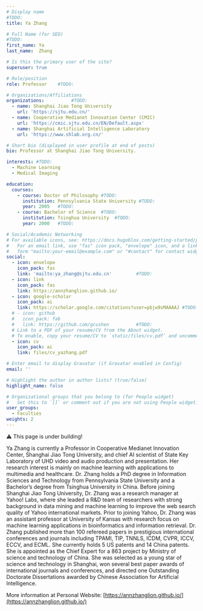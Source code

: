 ```yaml
---
# Display name
#TODO:
title: Ya Zhang    

# Full Name (for SEO) 
#TODO:
first_name: Ya  
last_name:  Zhang

# Is this the primary user of the site?
superuser: true

# Role/position
role: Professor    #TODO:

# Organizations/Affiliations
organizations:          #TODO:
  - name: Shanghai Jiao Tong University
    url: 'https://sjtu.edu.cn/'
  - name: Cooperative Medianet Innovation Center (CMIC)
    url: 'https://cmic.sjtu.edu.cn/EN/Default.aspx'
  - name: Shanghai Artificial Intelligence Laboratory
    url: 'https://www.shlab.org.cn/'  

# Short bio (displayed in user profile at end of posts)
bio: Professor at Shanghai Jiao Tong University.

interests: #TODO:
  - Machine Learning
  - Medical Imaging

education:
  courses:
    - course: Doctor of Philosophy #TODO:
      institution: Pennsylvania State University #TODO:
      year: 2005   #TODO:
    - course: Bachelor of Science  #TODO:
      institution: Tsinghua University  #TODO:
      year: 2000   #TODO:

# Social/Academic Networking
# For available icons, see: https://docs.hugoblox.com/getting-started/page-builder/#icons
#   For an email link, use "fas" icon pack, "envelope" icon, and a link in the
#   form "mailto:your-email@example.com" or "#contact" for contact widget.
social:
  - icon: envelope
    icon_pack: fas
    link: 'mailto:ya_zhang@sjtu.edu.cn'         #TODO:
  - icon: link
    icon_pack: fas
    link: https://annzhanglion.github.io/
  - icon: google-scholar
    icon_pack: ai
    link: https://scholar.google.com/citations?user=pbjw9sMAAAAJ #TODO:
  # - icon: github
  #   icon_pack: fab
  #   link: https://github.com/gcushen          #TODO:
  # Link to a PDF of your resume/CV from the About widget.
  # To enable, copy your resume/CV to `static/files/cv.pdf` and uncomment the lines below.
  - icon: cv
    icon_pack: ai
    link: files/cv_yazhang.pdf

# Enter email to display Gravatar (if Gravatar enabled in Config)
email: ''

# Highlight the author in author lists? (true/false)
highlight_name: false

# Organizational groups that you belong to (for People widget)
#   Set this to `[]` or comment out if you are not using People widget.
user_groups:
  - Faculties
weights: 2
---
```

⚠️ This page is under building!

Ya Zhang is currently a Professor in Cooperative Medianet Innovation Center, Shanghai Jiao Tong University, and chief AI scientist of State Key Laboratory of UHD video and audio production and presentation. Her research interest is mainly on machine learning with applications to multimedia and healthcare. Dr. Zhang holds a PhD degree in Information Sciences and Technology from Pennsylvania State University and a Bachelor’s degree from Tsinghua University in China. Before joining Shanghai Jiao Tong University, Dr. Zhang was a research manager at Yahoo! Labs, where she leaded a R&D team of researchers with strong background in data mining and machine learning to improve the web search quality of Yahoo international markets. Prior to joining Yahoo, Dr. Zhang was an assistant professor at University of Kansas with research focus on machine learning applications in bioinformatics and information retrieval. Dr. Zhang published more than 100 refereed papers in prestigious international conferences and journals including TPAMI, TIP, TNNLS, ICDM, CVPR, ICCV, ECCV, and ECML. She currently holds 5 US patents and 14 China patents. She is appointed as the Chief Expert for a 863 project by Ministry of science and technology of China. She was selected as a young star of science and technology in Shanghai, won several best paper awards of international journals and conferences, and directed one Outstanding Doctorate Dissertations awarded by Chinese Association for Artificial Intelligence.

More information at Personal Website: [https://annzhanglion.github.io/](https://annzhanglion.github.io/)